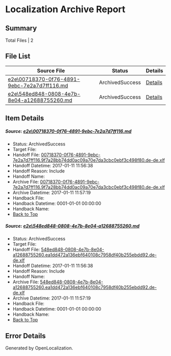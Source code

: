# <a name='report-top'></a> Localization Archive Report

## Summary
 Total Files | 2

## File List
 Source File | Status | Details 
 ----------- | ------ | ------- 
 [e2e\00718370-0f76-4891-9ebc-7e2a7d7ff116.md](https://github.com/OpenLocalizationTestOrg/ol-test0/blob/68264b5d85b29b656de81ddc5e461ed91efd89e0/e2e/00718370-0f76-4891-9ebc-7e2a7d7ff116.md) | ArchivedSuccess | [Details](#6d173f715defcefc74855b6d01af8b101a68e5471)
 [e2e\548ed848-0808-4e7b-8e04-a12688755260.md](https://github.com/OpenLocalizationTestOrg/ol-test0/blob/68264b5d85b29b656de81ddc5e461ed91efd89e0/e2e/548ed848-0808-4e7b-8e04-a12688755260.md) | ArchivedSuccess | [Details](#50131edfd0ba4d774c926a9aeff40d93bd984c885)

## Item Details
##### <a name='6d173f715defcefc74855b6d01af8b101a68e5471'></a> Source: [e2e\00718370-0f76-4891-9ebc-7e2a7d7ff116.md](https://github.com/OpenLocalizationTestOrg/ol-test0/blob/68264b5d85b29b656de81ddc5e461ed91efd89e0/e2e/00718370-0f76-4891-9ebc-7e2a7d7ff116.md)
* Status: ArchivedSuccess
* Target File: 
* Handoff File: [00718370-0f76-4891-9ebc-7e2a7d7ff116.9f7a28bb74dd0ac09a70e7da3cbc0ebf3c498f80.de-de.xlf](https://github.com/OpenLocalizationTestOrg/ol-test0-handoff/blob/813dce71ad3a6287bb869cd7674c8c77c0d8e06d/ol-handoff/OpenLocalizationTestOrg/ol-test0-dede/shujia/00718370-0f76-4891-9ebc-7e2a7d7ff116.9f7a28bb74dd0ac09a70e7da3cbc0ebf3c498f80.de-de.xlf)
* Handoff Datetime: 2017-01-11 11:56:38
* Handoff Reason: Include
* Handoff Name: 
* Archive File: [00718370-0f76-4891-9ebc-7e2a7d7ff116.9f7a28bb74dd0ac09a70e7da3cbc0ebf3c498f80.de-de.xlf](https://github.com/OpenLocalizationTestOrg/ol-test0-handoff/blob/a5fb8e94f9fe466ebb78d3e1659da7c86b93c688/ol-archive/OpenLocalizationTestOrg/ol-test0-dede/shujia/00718370-0f76-4891-9ebc-7e2a7d7ff116.9f7a28bb74dd0ac09a70e7da3cbc0ebf3c498f80.de-de.xlf)
* Archive Datetime: 2017-01-11 11:57:19
* Handback File: 
* Handback Datetime: 0001-01-01 00:00:00
* Handback Name: 
* [Back to Top](#report-top)

##### <a name='50131edfd0ba4d774c926a9aeff40d93bd984c885'></a> Source: [e2e\548ed848-0808-4e7b-8e04-a12688755260.md](https://github.com/OpenLocalizationTestOrg/ol-test0/blob/68264b5d85b29b656de81ddc5e461ed91efd89e0/e2e/548ed848-0808-4e7b-8e04-a12688755260.md)
* Status: ArchivedSuccess
* Target File: 
* Handoff File: [548ed848-0808-4e7b-8e04-a12688755260.ea1dd472a136ebf640108c7958df40b255ebdd92.de-de.xlf](https://github.com/OpenLocalizationTestOrg/ol-test0-handoff/blob/813dce71ad3a6287bb869cd7674c8c77c0d8e06d/ol-handoff/OpenLocalizationTestOrg/ol-test0-dede/shujia/548ed848-0808-4e7b-8e04-a12688755260.ea1dd472a136ebf640108c7958df40b255ebdd92.de-de.xlf)
* Handoff Datetime: 2017-01-11 11:56:38
* Handoff Reason: Include
* Handoff Name: 
* Archive File: [548ed848-0808-4e7b-8e04-a12688755260.ea1dd472a136ebf640108c7958df40b255ebdd92.de-de.xlf](https://github.com/OpenLocalizationTestOrg/ol-test0-handoff/blob/a5fb8e94f9fe466ebb78d3e1659da7c86b93c688/ol-archive/OpenLocalizationTestOrg/ol-test0-dede/shujia/548ed848-0808-4e7b-8e04-a12688755260.ea1dd472a136ebf640108c7958df40b255ebdd92.de-de.xlf)
* Archive Datetime: 2017-01-11 11:57:19
* Handback File: 
* Handback Datetime: 0001-01-01 00:00:00
* Handback Name: 
* [Back to Top](#report-top)


## Error Details

Generated by OpenLocalization.
